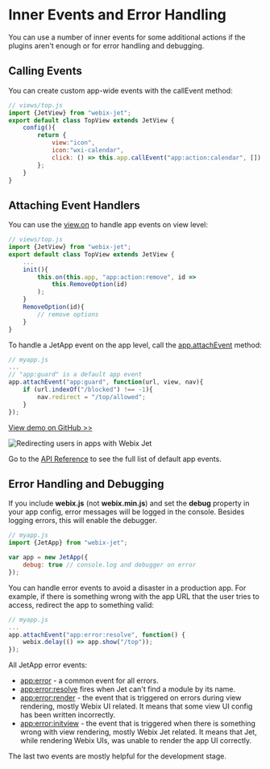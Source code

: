 # Inner Events and Error Handling

You can use a number of inner events for some additional actions if the plugins aren't enough or for error handling and debugging.

## Calling Events

You can create custom app-wide events with the callEvent method:

```javascript
// views/top.js
import {JetView} from "webix-jet";
export default class TopView extends JetView {
    config(){
        return {
            view:"icon",
            icon:"wxi-calendar",
            click: () => this.app.callEvent("app:action:calendar", [])
        };
    }
}
```

## Attaching Event Handlers

You can use the [view.on]() to handle app events on view level:

```javascript
// views/top.js
import {JetView} from "webix-jet";
export default class TopView extends JetView {
    ...
    init(){
        this.on(this.app, "app:action:remove", id =>
            this.RemoveOption(id)
        );
    }
    RemoveOption(id){
        // remove options
    }
}
```

To handle a JetApp event on the app level, call the [app.attachEvent](api/jetapp-api/jetapp-methods.md#app-attachevent) method:

```javascript
// myapp.js
...
// "app:guard" is a default app event
app.attachEvent("app:guard", function(url, view, nav){
    if (url.indexOf("/blocked") !== -1){
        nav.redirect = "/top/allowed";
    }
});
```

[View demo on GitHub &gt;&gt;](https://github.com/webix-hub/jet-demos/blob/master/sources/appguard.js)

![Redirecting users in apps with Webix Jet](../.gitbook/assets/appguard.png)

Go to the [API Reference](api/jetapp-api/jetapp-events.md) to see the full list of default app events.

## Error Handling and Debugging

If you include **webix.js** (not **webix.min.js**) and set the **debug** property in your app config, error messages will be logged in the console. Besides logging errors, this will enable the debugger.

```javascript
// myapp.js
import {JetApp} from "webix-jet";

var app = new JetApp({
    debug: true // console.log and debugger on error
});
```

You can handle error events to avoid a disaster in a production app. For example, if there is something wrong with the app URL that the user tries to access, redirect the app to something valid:

```javascript
// myapp.js
...
app.attachEvent("app:error:resolve", function() {
    webix.delay(() => app.show("/top"));
});
```

All JetApp error events:

- [app:error](api/jetapp-api/jetapp-events.md#app-error) - a common event for all errors.
- [app:error:resolve](api/jetapp-api/jetapp-events.md#app-error-resolve) fires when Jet can't find a module by its name.
- [app:error:render](api/jetapp-api/jetapp-events.md#app-error-render) - the event that is triggered on errors during view rendering, mostly Webix UI related. It means that some view UI config has been written incorrectly.
- [app:error:initview](api/jetapp-api/jetapp-events.md#app-error-initview) - the event that is triggered when there is something wrong with view rendering, mostly Webix Jet related. It means that Jet, while rendering Webix UIs, was unable to render the app UI correctly.

The last two events are mostly helpful for the development stage.
